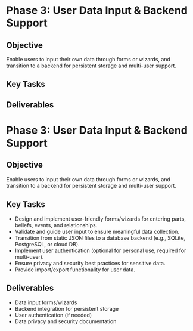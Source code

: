 # Phase 3: User Data Input & Backend Support

## Objective
Enable users to input their own data through forms or wizards, and transition to a backend for persistent storage and multi-user support.

## Key Tasks

## Deliverables

# Phase 3: User Data Input & Backend Support

## Objective

Enable users to input their own data through forms or wizards, and transition to a backend for persistent storage and multi-user support.

## Key Tasks

- Design and implement user-friendly forms/wizards for entering parts, beliefs, events, and relationships.
- Validate and guide user input to ensure meaningful data collection.
- Transition from static JSON files to a database backend (e.g., SQLite, PostgreSQL, or cloud DB).
- Implement user authentication (optional for personal use, required for multi-user).
- Ensure privacy and security best practices for sensitive data.
- Provide import/export functionality for user data.

## Deliverables

- Data input forms/wizards
- Backend integration for persistent storage
- User authentication (if needed)
- Data privacy and security documentation
